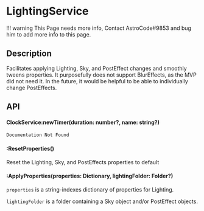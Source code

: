 # LightingService

!!! warning
    This Page needs more info, Contact AstroCode#9853 and bug him to add more info to this page.

## Description

Facilitates applying Lighting, Sky, and PostEffect changes and smoothly tweens properties. It purposefully does not support BlurEffects, as the MVP did not need it. In the future, it would be helpful to be able to individually change PostEffects.

## API

#### ClockService:newTimer(duration: number?, name: string?)
    Documentation Not Found

#### :ResetProperties()

Reset the Lighting, Sky, and PostEffects properties to default
	
#### :ApplyProperties(properties: Dictionary, lightingFolder: Folder?)

`properties` is a string-indexes dictionary of properties for Lighting.
    
`lightingFolder` is a folder containing a Sky object and/or PostEffect objects.